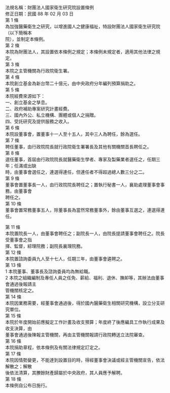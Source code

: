 法規名稱：財團法人國家衛生研究院設置條例  
修正日期：民國 88 年 02 月 03 日  
第 1 條  
為加強醫藥衛生之研究，以增進國人之健康福祉，特設財團法人國家衛生研究院（以下簡稱本  
院），並制定本條例。  
第 2 條  
本院為財團法人，其設置依本條例之規定；本條例未規定者，適用其他法律之規定。  
第 3 條  
本院之主管機關為行政院衛生署。  
第 4 條  
本院創立基金為新台幣二十億元，由中央政府分年編列預算捐助之。  
第 5 條  
本院經費來源如下：  
一、創立基金之孳息。  
二、政府補助專案研究計畫經費。  
三、國內外公、私立機構、團體或個人之捐贈。  
四、受託研究及提供服務之收入。  
第 6 條  
本院設董事會，置董事十一人至十五人，其中三人為聘任，餘為選任。  
第 7 條  
聘任董事，由行政院院長就行政院衛生署署長及其他有關機關首長聘任之。  
第 8 條  
選任董事，首屆由行政院院長就醫藥衛生學者、專家及製藥業者選任之，任期三年；任滿或出缺  
時，由董事會選任之，連選得連任，但連任者不得超過總人數三分之二。  
第 9 條  
董事會置董事長一人，由行政院院長聘任之；置執行秘書一人，襄助處理董事會事務，由董事會  
聘任之。  
第 10 條  
董事會置常務董事五人，除董事長為當然常務董事外，餘由董事互選之，連選得連任。  


第 11 條  
本院置院長一人，由董事會聘任之；副院長一人，由院長提請董事會聘任之。院長受董事會之指  
揮、監督，綜理院務；副院長襄理院務。  
第 12 條  
本院置諮詢委員九人至十七人，任期三年，由董事會遴聘之。  
第 13 條  
1 本院董事、董事長及諮詢委員均為無給職。  
2 本院之組織編制及專任人員之任免、薪給、福利、退休、撫卹等，其辦法由董事會通過後報請主  
管機關核定之。  
第 14 條  
本院因業務需要，經董事會通過後，得於國內醫藥衛生相關研究機構，設立分支研究單位。  
第 15 條  
本院於年度開始前應擬定工作計畫及收支預算；年度終了後應編具工作執行成果及收支決算，由  
董事會通過後陳報主管機關，再由主管機關報請行政院轉送立法院審查。  
第 16 條  
本院捐助章程，依本條例及有關法律規定訂定之。  
第 17 條  
本院因情勢變更，不能達到設置目的時，得經董事會決議或經主管機關宣告，依法解散之；解散  
後依法清算，其賸餘財產歸屬於中央政府，其人員應予解聘。  
第 18 條  
本條例自公布日施行。  


